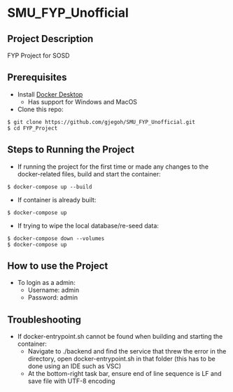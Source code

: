 # SMU_FYP_Unofficial

## Project Description
FYP Project for SOSD

## Prerequisites
- Install [Docker Desktop](https://www.docker.com/products/docker-desktop)
    - Has support for Windows and MacOS
- Clone this repo:
~~~
$ git clone https://github.com/gjegoh/SMU_FYP_Unofficial.git
$ cd FYP_Project
~~~

## Steps to Running the Project
- If running the project for the first time or made any changes to the docker-related files, build and start the container:
~~~
$ docker-compose up --build
~~~
- If container is already built:
~~~
$ docker-compose up
~~~
- If trying to wipe the local database/re-seed data:
~~~
$ docker-compose down --volumes
$ docker-compose up
~~~

## How to use the Project
- To login as a admin:
    - Username: admin
    - Password: admin


## Troubleshooting
- If docker-entrypoint.sh cannot be found when building and starting the container:
    - Navigate to ./backend and find the service that threw the error in the directory, open docker-entrypoint.sh in that folder (this has to be done using an IDE such as VSC)
    - At the bottom-right task bar, ensure end of line sequence is LF and save file with UTF-8 encoding
